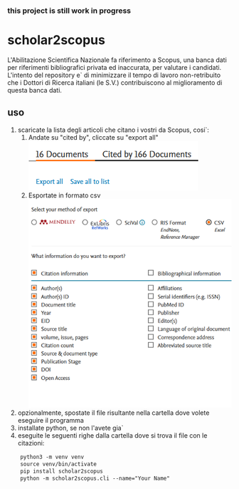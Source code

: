 ### this project is still work in progress

# scholar2scopus

L'Abilitazione Scientifica Nazionale fa riferimento a Scopus, una banca dati per riferimenti bibliografici privata ed inaccurata, per valutare i candidati. L'intento del repository e` di minimizzare il tempo di lavoro non-retribuito che i Dottori di Ricerca italiani (le S.V.) contribuiscono al miglioramento di questa banca dati.

## uso
1. scaricate la lista degli articoli che citano i vostri da Scopus, cosi`:
   1. Andate su "cited by", cliccate su "export all"
   ![Export link](assets/export_scopus.png)
   2. Esportate in formato csv
   ![Export format](assets/export_format.png)
2. opzionalmente, spostate il file risultante nella cartella dove volete eseguire il programma
3. installate python, se non l'avete gia`
4. eseguite le seguenti righe dalla cartella dove si trova il file con le citazioni:
```shell
    python3 -m venv venv
    source venv/bin/activate
    pip install scholar2scopus
    python -m scholar2scopus.cli --name="Your Name"
```


